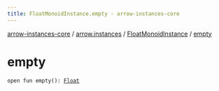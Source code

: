 ```yaml
---
title: FloatMonoidInstance.empty - arrow-instances-core
---
```


[arrow-instances-core](../../index.html) / [arrow.instances](../index.html) / [FloatMonoidInstance](index.html) / [empty](./empty.html)

# empty

`open fun empty(): `[`Float`](https://kotlinlang.org/api/latest/jvm/stdlib/kotlin/-float/index.html)